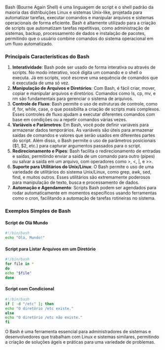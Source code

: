 Bash (Bourne Again Shell) é uma linguagem de script e o shell padrão da maioria das distribuições Linux e sistemas Unix-like, projetada para automatizar tarefas, executar comandos e manipular arquivos e sistemas operacionais de forma eficiente. Bash é altamente utilizado para a criação de scripts que automatizam tarefas repetitivas, como administração de sistemas, backup, processamento de dados e instalação de pacotes, permitindo que o usuário combine comandos do sistema operacional em um fluxo automatizado.

### Principais Características do Bash

1. **Interatividade**: Bash pode ser usado de forma interativa ou através de scripts. No modo interativo, você digita um comando e o shell o executa. Já em scripts, você escreve uma sequência de comandos que é executada de uma só vez.
2. **Manipulação de Arquivos e Diretórios**: Com Bash, é fácil criar, mover, copiar e manipular arquivos e diretórios. Comandos como ls, cp, mv, e rm são fundamentais para gerenciar o sistema de arquivos.
3. **Controle de Fluxo**: Bash permite o uso de estruturas de controle, como if, for, while, case, o que possibilita a criação de scripts mais complexos. Esses controles de fluxo ajudam a executar diferentes comandos com base em condições ou a repetir comandos várias vezes.
4. **Variáveis e Parâmetros**: Em Bash, você pode definir variáveis para armazenar dados temporários. As variáveis são úteis para armazenar saídas de comandos e valores que serão usados em diferentes partes do script. Além disso, o Bash permite o uso de parâmetros posicionais ($1, $2, etc.) para capturar argumentos passados para o script.
5. **Redirecionamento e Pipes**: Bash facilita o redirecionamento de entradas e saídas, permitindo enviar a saída de um comando para outro (pipes) ou salvar a saída em um arquivo, com operadores como \>, <, |, e \>>.
6. **Suporte para Utilitários do Unix/Linux**: O Bash permite o uso de uma variedade de utilitários do sistema Unix/Linux, como grep, awk, sed, find, e muitos outros. Esses utilitários são extremamente poderosos para manipulação de texto, busca e processamento de dados.
7. **Automação e Agendamento**: Scripts Bash podem ser agendados para rodar automaticamente em momentos específicos usando ferramentas como o cron, facilitando a automação de tarefas rotineiras no sistema.

### Exemplos Simples de Bash

#### Script de Olá Mundo

```bash
#!/bin/bash
echo "Olá, Mundo!"
```

#### Script para Listar Arquivos em um Diretório

```bash
#!/bin/bash
for file in *
do
echo "$file"
done
```

#### Script com Condicional

```bash
#!/bin/bash
if [ -d "/etc" ]; then
echo "O diretório /etc existe."
else
echo "O diretório /etc não existe."
fi
```

O Bash é uma ferramenta essencial para administradores de sistemas e desenvolvedores que trabalham com Linux e sistemas similares, permitindo a criação de soluções ágeis e práticas para uma variedade de problemas.

